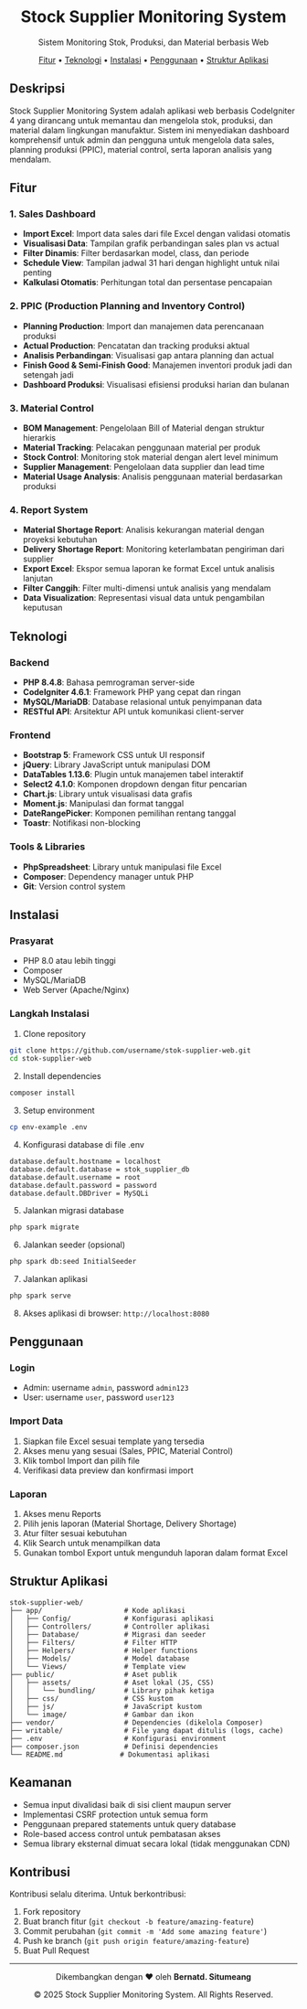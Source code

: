<div align="center">
  <h1>Stock Supplier Monitoring System</h1>
  <p>Sistem Monitoring Stok, Produksi, dan Material berbasis Web</p>
  <p>
    <a href="#fitur">Fitur</a> •
    <a href="#teknologi">Teknologi</a> •
    <a href="#instalasi">Instalasi</a> •
    <a href="#penggunaan">Penggunaan</a> •
    <a href="#struktur-aplikasi">Struktur Aplikasi</a>
  </p>
</div>

## Deskripsi

Stock Supplier Monitoring System adalah aplikasi web berbasis CodeIgniter 4 yang dirancang untuk memantau dan mengelola stok, produksi, dan material dalam lingkungan manufaktur. Sistem ini menyediakan dashboard komprehensif untuk admin dan pengguna untuk mengelola data sales, planning produksi (PPIC), material control, serta laporan analisis yang mendalam.

## Fitur

### 1. Sales Dashboard
- **Import Excel**: Import data sales dari file Excel dengan validasi otomatis
- **Visualisasi Data**: Tampilan grafik perbandingan sales plan vs actual
- **Filter Dinamis**: Filter berdasarkan model, class, dan periode
- **Schedule View**: Tampilan jadwal 31 hari dengan highlight untuk nilai penting
- **Kalkulasi Otomatis**: Perhitungan total dan persentase pencapaian

### 2. PPIC (Production Planning and Inventory Control)
- **Planning Production**: Import dan manajemen data perencanaan produksi
- **Actual Production**: Pencatatan dan tracking produksi aktual
- **Analisis Perbandingan**: Visualisasi gap antara planning dan actual
- **Finish Good & Semi-Finish Good**: Manajemen inventori produk jadi dan setengah jadi
- **Dashboard Produksi**: Visualisasi efisiensi produksi harian dan bulanan

### 3. Material Control
- **BOM Management**: Pengelolaan Bill of Material dengan struktur hierarkis
- **Material Tracking**: Pelacakan penggunaan material per produk
- **Stock Control**: Monitoring stok material dengan alert level minimum
- **Supplier Management**: Pengelolaan data supplier dan lead time
- **Material Usage Analysis**: Analisis penggunaan material berdasarkan produksi

### 4. Report System
- **Material Shortage Report**: Analisis kekurangan material dengan proyeksi kebutuhan
- **Delivery Shortage Report**: Monitoring keterlambatan pengiriman dari supplier
- **Export Excel**: Ekspor semua laporan ke format Excel untuk analisis lanjutan
- **Filter Canggih**: Filter multi-dimensi untuk analisis yang mendalam
- **Data Visualization**: Representasi visual data untuk pengambilan keputusan

## Teknologi

### Backend
- **PHP 8.4.8**: Bahasa pemrograman server-side
- **CodeIgniter 4.6.1**: Framework PHP yang cepat dan ringan
- **MySQL/MariaDB**: Database relasional untuk penyimpanan data
- **RESTful API**: Arsitektur API untuk komunikasi client-server

### Frontend
- **Bootstrap 5**: Framework CSS untuk UI responsif
- **jQuery**: Library JavaScript untuk manipulasi DOM
- **DataTables 1.13.6**: Plugin untuk manajemen tabel interaktif
- **Select2 4.1.0**: Komponen dropdown dengan fitur pencarian
- **Chart.js**: Library untuk visualisasi data grafis
- **Moment.js**: Manipulasi dan format tanggal
- **DateRangePicker**: Komponen pemilihan rentang tanggal
- **Toastr**: Notifikasi non-blocking

### Tools & Libraries
- **PhpSpreadsheet**: Library untuk manipulasi file Excel
- **Composer**: Dependency manager untuk PHP
- **Git**: Version control system

## Instalasi

### Prasyarat
- PHP 8.0 atau lebih tinggi
- Composer
- MySQL/MariaDB
- Web Server (Apache/Nginx)

### Langkah Instalasi

1. Clone repository
```bash
git clone https://github.com/username/stok-supplier-web.git
cd stok-supplier-web
```

2. Install dependencies
```bash
composer install
```

3. Setup environment
```bash
cp env-example .env
```

4. Konfigurasi database di file .env
```
database.default.hostname = localhost
database.default.database = stok_supplier_db
database.default.username = root
database.default.password = password
database.default.DBDriver = MySQLi
```

5. Jalankan migrasi database
```bash
php spark migrate
```

6. Jalankan seeder (opsional)
```bash
php spark db:seed InitialSeeder
```

7. Jalankan aplikasi
```bash
php spark serve
```

8. Akses aplikasi di browser: `http://localhost:8080`

## Penggunaan

### Login
- Admin: username `admin`, password `admin123`
- User: username `user`, password `user123`

### Import Data
1. Siapkan file Excel sesuai template yang tersedia
2. Akses menu yang sesuai (Sales, PPIC, Material Control)
3. Klik tombol Import dan pilih file
4. Verifikasi data preview dan konfirmasi import

### Laporan
1. Akses menu Reports
2. Pilih jenis laporan (Material Shortage, Delivery Shortage)
3. Atur filter sesuai kebutuhan
4. Klik Search untuk menampilkan data
5. Gunakan tombol Export untuk mengunduh laporan dalam format Excel

## Struktur Aplikasi

```
stok-supplier-web/
├── app/                    # Kode aplikasi
│   ├── Config/             # Konfigurasi aplikasi
│   ├── Controllers/        # Controller aplikasi
│   ├── Database/           # Migrasi dan seeder
│   ├── Filters/            # Filter HTTP
│   ├── Helpers/            # Helper functions
│   ├── Models/             # Model database
│   └── Views/              # Template view
├── public/                 # Aset publik
│   ├── assets/             # Aset lokal (JS, CSS)
│   │   └── bundling/       # Library pihak ketiga
│   ├── css/                # CSS kustom
│   ├── js/                 # JavaScript kustom
│   └── image/              # Gambar dan ikon
├── vendor/                 # Dependencies (dikelola Composer)
├── writable/               # File yang dapat ditulis (logs, cache)
├── .env                    # Konfigurasi environment
├── composer.json           # Definisi dependencies
└── README.md              # Dokumentasi aplikasi
```

## Keamanan

- Semua input divalidasi baik di sisi client maupun server
- Implementasi CSRF protection untuk semua form
- Penggunaan prepared statements untuk query database
- Role-based access control untuk pembatasan akses
- Semua library eksternal dimuat secara lokal (tidak menggunakan CDN)

## Kontribusi

Kontribusi selalu diterima. Untuk berkontribusi:

1. Fork repository
2. Buat branch fitur (`git checkout -b feature/amazing-feature`)
3. Commit perubahan (`git commit -m 'Add some amazing feature'`)
4. Push ke branch (`git push origin feature/amazing-feature`)
5. Buat Pull Request

---

<div align="center">
  <p>Dikembangkan dengan ❤️ oleh <strong>Bernatd. Situmeang</strong></p>
  <p>© 2025 Stock Supplier Monitoring System. All Rights Reserved.</p>
</div>
